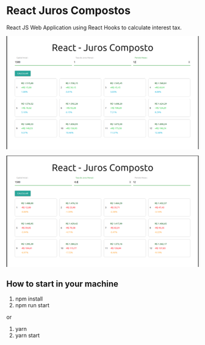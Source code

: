 # React Juros Compostos

React JS Web Application using React Hooks to calculate interest tax.

![app react-juros-compostos](https://github.com/V-Coyote/react-juros-compostos/blob/master/public/react-juros-compostos1.png?raw=true)


![app react-juros-compostos](https://github.com/V-Coyote/react-juros-compostos/blob/master/public/react-juros-compostos2.png?raw=true)

## How to start in your machine

1. npm install
2. npm run start

or

1. yarn
2. yarn start
